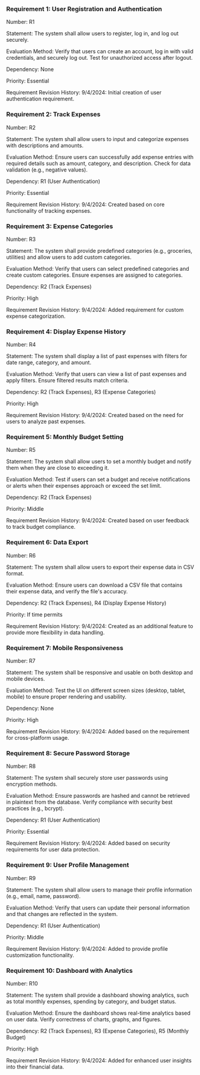 

### Requirement 1: User Registration and Authentication
Number: R1

Statement: The system shall allow users to register, log in, and log out securely.

Evaluation Method: Verify that users can create an account, log in with valid credentials, and securely log out. Test for unauthorized access after logout.

Dependency: None

Priority: Essential

Requirement Revision History: 9/4/2024: Initial creation of user authentication requirement.




### Requirement 2: Track Expenses
Number: R2

Statement: The system shall allow users to input and categorize expenses with descriptions and amounts.

Evaluation Method: Ensure users can successfully add expense entries with required details such as amount, category, and description. Check for data validation (e.g., negative values).

Dependency: R1 (User Authentication)

Priority: Essential

Requirement Revision History: 9/4/2024: Created based on core functionality of tracking expenses.




### Requirement 3: Expense Categories
Number: R3

Statement: The system shall provide predefined categories (e.g., groceries, utilities) and allow users to add custom categories.

Evaluation Method: Verify that users can select predefined categories and create custom categories. Ensure expenses are assigned to categories.

Dependency: R2 (Track Expenses)

Priority: High

Requirement Revision History: 9/4/2024: Added requirement for custom expense categorization.




### Requirement 4: Display Expense History
Number: R4

Statement: The system shall display a list of past expenses with filters for date range, category, and amount.

Evaluation Method: Verify that users can view a list of past expenses and apply filters. Ensure filtered results match criteria.

Dependency: R2 (Track Expenses), R3 (Expense Categories)

Priority: High

Requirement Revision History: 9/4/2024: Created based on the need for users to analyze past expenses.




### Requirement 5: Monthly Budget Setting
Number: R5

Statement: The system shall allow users to set a monthly budget and notify them when they are close to exceeding it.

Evaluation Method: Test if users can set a budget and receive notifications or alerts when their expenses approach or exceed the set limit.

Dependency: R2 (Track Expenses)

Priority: Middle

Requirement Revision History: 9/4/2024: Created based on user feedback to track budget compliance.




### Requirement 6: Data Export
Number: R6

Statement: The system shall allow users to export their expense data in CSV format.

Evaluation Method: Ensure users can download a CSV file that contains their expense data, and verify the file's accuracy.

Dependency: R2 (Track Expenses), R4 (Display Expense History)

Priority: If time permits

Requirement Revision History: 9/4/2024: Created as an additional feature to provide more flexibility in data handling.




### Requirement 7: Mobile Responsiveness
Number: R7

Statement: The system shall be responsive and usable on both desktop and mobile devices.

Evaluation Method: Test the UI on different screen sizes (desktop, tablet, mobile) to ensure proper rendering and usability.

Dependency: None

Priority: High

Requirement Revision History: 9/4/2024: Added based on the requirement for cross-platform usage.





### Requirement 8: Secure Password Storage
Number: R8

Statement: The system shall securely store user passwords using encryption methods.

Evaluation Method: Ensure passwords are hashed and cannot be retrieved in plaintext from the database. Verify compliance with security best practices (e.g., bcrypt).

Dependency: R1 (User Authentication)

Priority: Essential

Requirement Revision History: 9/4/2024: Added based on security requirements for user data protection.




### Requirement 9: User Profile Management
Number: R9

Statement: The system shall allow users to manage their profile information (e.g., email, name, password).

Evaluation Method: Verify that users can update their personal information and that changes are reflected in the system.

Dependency: R1 (User Authentication)

Priority: Middle

Requirement Revision History: 9/4/2024: Added to provide profile customization functionality.





### Requirement 10: Dashboard with Analytics
Number: R10

Statement: The system shall provide a dashboard showing analytics, such as total monthly expenses, spending by category, and budget status.

Evaluation Method: Ensure the dashboard shows real-time analytics based on user data. Verify correctness of charts, graphs, and figures.

Dependency: R2 (Track Expenses), R3 (Expense Categories), R5 (Monthly Budget)

Priority: High

Requirement Revision History: 9/4/2024: Added for enhanced user insights into their financial data.